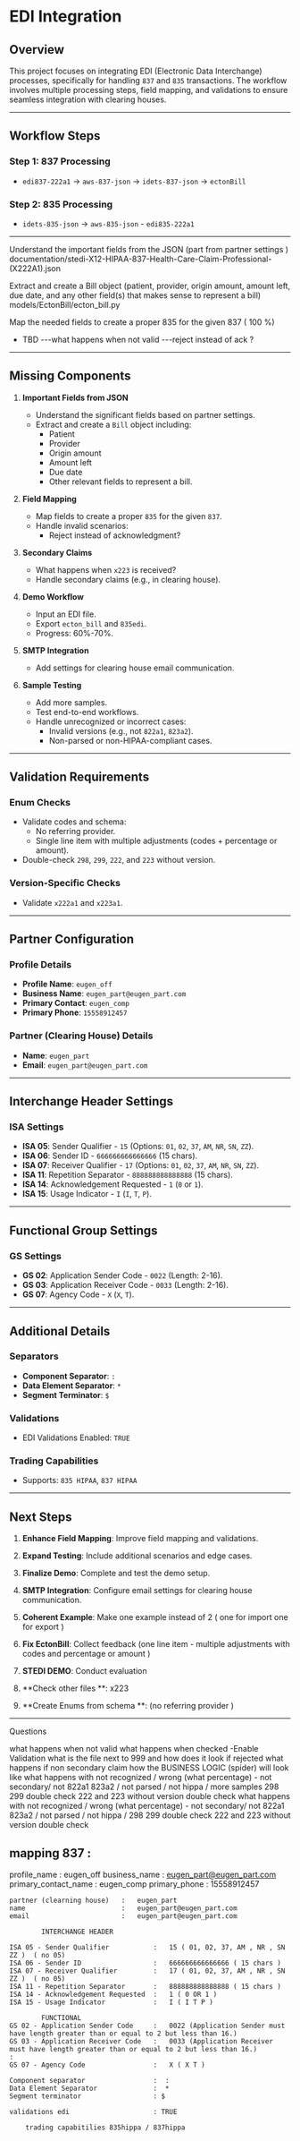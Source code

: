 # EDI Integration

## Overview

This project focuses on integrating EDI (Electronic Data Interchange) processes, specifically for handling `837` and `835` transactions. The workflow involves multiple processing steps, field mapping, and validations to ensure seamless integration with clearing houses.

---

## Workflow Steps

### Step 1: 837 Processing
- `edi837-222a1` -> `aws-837-json` -> `idets-837-json` -> `ectonBill`

### Step 2: 835 Processing
- `idets-835-json` -> `aws-835-json` -  `edi835-222a1`

---


Understand the important fields from the JSON (part from partner settings )
   documentation/stedi-X12-HIPAA-837-Health-Care-Claim-Professional-(X222A1).json

Extract and create a Bill object (patient, provider, origin amount, amount left, due date, and any other field(s) that makes sense to represent a bill)
   models/EctonBill/ecton_bill.py

Map the needed fields to create a proper 835 for the given 837 ( 100 %)
   - TBD
   ---what happens when not valid 
   ---reject instead of ack ? 


---

## Missing Components

1. **Important Fields from JSON**
   - Understand the significant fields based on partner settings.
   - Extract and create a `Bill` object including:
     - Patient
     - Provider
     - Origin amount
     - Amount left
     - Due date
     - Other relevant fields to represent a bill.

2. **Field Mapping**
   - Map fields to create a proper `835` for the given `837`.
   - Handle invalid scenarios:
     - Reject instead of acknowledgment?

3. **Secondary Claims**
   - What happens when `x223` is received? 
   - Handle secondary claims (e.g., in clearing house).

4. **Demo Workflow**
   - Input an EDI file.
   - Export `ecton_bill` and `835edi`.
   - Progress: 60%-70%.

5. **SMTP Integration**
   - Add settings for clearing house email communication.

6. **Sample Testing**
   - Add more samples.
   - Test end-to-end workflows.
   - Handle unrecognized or incorrect cases:
     - Invalid versions (e.g., not `822a1`, `823a2`).
     - Non-parsed or non-HIPAA-compliant cases.

---

## Validation Requirements

### Enum Checks
- Validate codes and schema:
  - No referring provider.
  - Single line item with multiple adjustments (codes + percentage or amount).
- Double-check `298`, `299`, `222`, and `223` without version.

### Version-Specific Checks
- Validate `x222a1` and `x223a1`.

---

## Partner Configuration

### Profile Details
- **Profile Name**: `eugen_off`
- **Business Name**: `eugen_part@eugen_part.com`
- **Primary Contact**: `eugen_comp`
- **Primary Phone**: `15558912457`

### Partner (Clearing House) Details
- **Name**: `eugen_part`
- **Email**: `eugen_part@eugen_part.com`

---

## Interchange Header Settings

### ISA Settings
- **ISA 05**: Sender Qualifier - `15` (Options: `01`, `02`, `37`, `AM`, `NR`, `SN`, `ZZ`).
- **ISA 06**: Sender ID - `666666666666666` (15 chars).
- **ISA 07**: Receiver Qualifier - `17` (Options: `01`, `02`, `37`, `AM`, `NR`, `SN`, `ZZ`).
- **ISA 11**: Repetition Separator - `888888888888888` (15 chars).
- **ISA 14**: Acknowledgement Requested - `1` (`0` or `1`).
- **ISA 15**: Usage Indicator - `I` (`I`, `T`, `P`).

---

## Functional Group Settings

### GS Settings
- **GS 02**: Application Sender Code - `0022` (Length: 2-16).
- **GS 03**: Application Receiver Code - `0033` (Length: 2-16).
- **GS 07**: Agency Code - `X` (`X`, `T`).

---

## Additional Details

### Separators
- **Component Separator**: `:`
- **Data Element Separator**: `*`
- **Segment Terminator**: `$`

### Validations
- EDI Validations Enabled: `TRUE`

### Trading Capabilities
- Supports: `835 HIPAA`, `837 HIPAA`

---

## Next Steps
1. **Enhance Field Mapping**: Improve field mapping and validations.
2. **Expand Testing**: Include additional scenarios and edge cases.
3. **Finalize Demo**: Complete and test the demo setup.
4. **SMTP Integration**: Configure email settings for clearing house communication.
5. **Coherent Example**: Make one example instead of 2 ( one for import one for export )
6. **Fix EctonBill**: Collect feedback (one line item - multiple adjustments with codes and percentage or amount )
7. **STEDI DEMO**: Conduct evaluation

8. **Check other files **: x223
9. **Create Enums from schema **: (no referring provider )

----------------------------
Questions

what happens when not valid 
what happens when checked -Enable Validation
what is the file next to 999 and how does it look if rejected 
what happens if non secondary claim
how the BUSINESS LOGIC (spider) will look like 
what happens with not recognized / wrong (what percentage) - not secondary/ not 822a1 823a2 / not parsed / not hippa /
more samples 
298 299 double check
222 and 223 without version double check
what happens with not recognized / wrong (what percentage) - not secondary/ not 822a1 823a2 / not parsed / not hippa / 
298 299 double check 
222 and 223 without version double check 

mapping 837 :
---------------

profile_name                    :   eugen_off
business_name                   :   eugen_part@eugen_part.com
primary_contact_name            :   eugen_comp
primary_phone                   :   15558912457

    partner (clearning house)   :   eugen_part
    name                        :   eugen_part@eugen_part.com
    email                       :   eugen_part@eugen_part.com
    
            INTERCHANGE HEADER

    ISA 05 - Sender Qualifier           :   15 ( 01, 02, 37, AM , NR , SN ZZ )  ( no 05) 
    ISA 06 - Sender ID                  :   666666666666666 ( 15 chars ) 
    ISA 07 - Receiver Qualifier         :   17 ( 01, 02, 37, AM , NR , SN ZZ )  ( no 05) 
    ISA 11 - Repetition Separator       :   888888888888888 ( 15 chars ) 
    ISA 14 - Acknowledgement Requested  :   1 ( 0 OR 1 )
    ISA 15 - Usage Indicator            :   I ( I T P )
                
            FUNCTIONAL
    GS 02 - Application Sender Code     :   0022 (Application Sender must have length greater than or equal to 2 but less than 16.)
    GS 03 - Application Receiver Code   :   0033 (Application Receiver must have length greater than or equal to 2 but less than 16.)                                :   
    GS 07 - Agency Code                 :   X ( X T ) 

    Component separator                 :  :
    Data Element Separator              :  *
    Segment terminator                  : $

    validations edi                     : TRUE
    
        trading capabitilies 835hippa / 837hippa

    

    

    








